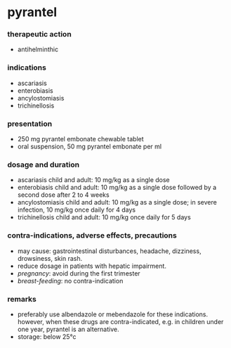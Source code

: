 # pyrantel

### therapeutic action
+ antihelminthic

### indications
+ ascariasis
+ enterobiasis
+ ancylostomiasis
+ trichinellosis

### presentation
+ 250 mg pyrantel embonate chewable tablet
+ oral suspension, 50 mg pyrantel embonate per ml

### dosage and duration
+ ascariasis
child and adult: 10 mg/kg as a single dose
+ enterobiasis
child and adult: 10 mg/kg as a single dose followed by a second dose after 2 to 4 weeks
+ ancylostomiasis
child and adult: 10 mg/kg as a single dose; in severe infection, 10 mg/kg once daily for 4 days
+ trichinellosis
child and adult: 10 mg/kg once daily for 5 days

### contra-indications, adverse effects, precautions
+ may cause: gastrointestinal disturbances, headache, dizziness, drowsiness, skin rash.
+ reduce dosage in patients with hepatic impairment.
+ *pregnancy*: avoid during the first trimester
+ *breast-feeding*: no contra-indication

### remarks
+ preferably use albendazole or mebendazole for these indications. however, when these drugs are contra-indicated, e.g. in children under one year, pyrantel is an alternative.
+ storage: below 25°c
